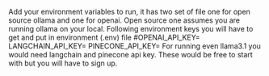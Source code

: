 Add your environment variables to run, it has two set of file one for open source ollama and one for openai. Open source one assumes you are running ollama on your local. 
Following environment keys you will have to get and put in environment (.env) file
#OPENAI_API_KEY=
LANGCHAIN_API_KEY=
PINECONE_API_KEY=
For running even llama3.1 you would need langchain and pinecone api key. These would be free to start with but you will have to sign up. 

